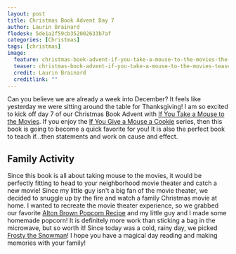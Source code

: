 ```yaml
---
layout: post
title: Christmas Book Advent Day 7
author: Laurin Brainard
flodesk: 5de1a2f59cb352002633b7af
categories: [Christmas]
tags: [christmas]
image:
  feature: christmas-book-advent-if-you-take-a-mouse-to-the-movies-the-feature.jpg
  teaser: christmas-book-advent-if-you-take-a-mouse-to-the-movies-teaser.jpg
  credit: Laurin Brainard
  creditlink: ""
---
```

Can you believe we are already a week into December? It feels like yesterday we were sitting around the table for Thanksgiving! I am so excited to kick off day 7 of our Christmas Book Advent with [If You Take a Mouse to the Movies]((https://amzn.to/35NLiTe)). If you enjoy the [If You Give a Mouse a Cookie](https://amzn.to/34bPwT9) series, then this book is going to become a quick favorite for you! It is also the perfect book to teach if...then statements and work on cause and effect. 

## Family Activity
Since this book is all about taking mouse to the movies, it would be perfectly fitting to head to your neighborhood movie theater and catch a new movie! Since my little guy isn't a big fan of the movie theater, we decided to snuggle up by the fire and watch a family Christmas movie at home. I wanted to recreate the movie theater experience, so we grabbed our favorite [Alton Brown Popcorn Recipe](https://www.foodnetwork.com/recipes/alton-brown/perfect-popcorn-recipe-1917417) and my little guy and I made some homemade popcorn! It is definitely more work than sticking a bag in the microwave, but so worth it! Since today was a cold, rainy day, we picked [Frosty the Snowman](https://amzn.to/2qPZ7le)! I hope you have a magical day reading and making memories with your family! 

